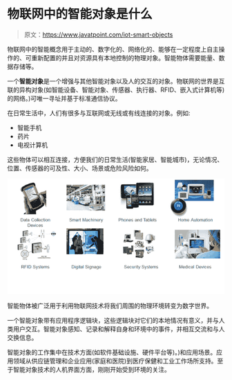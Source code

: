 # 物联网中的智能对象是什么

> 原文：<https://www.javatpoint.com/iot-smart-objects>

物联网中的智能概念用于主动的、数字化的、网络化的、能够在一定程度上自主操作的、可重新配置的并且对资源具有本地控制的物理对象。智能物体需要能量、数据存储等。

一个**智能对象**是一个增强与其他智能对象以及人的交互的对象。物联网的世界是互联的异构对象(如智能设备、智能对象、传感器、执行器、RFID、嵌入式计算机等)的网络。)可唯一寻址并基于标准通信协议。

在日常生活中，人们有很多与互联网或无线或有线连接的对象。例如:

*   智能手机
*   药片
*   电视计算机

这些物体可以相互连接，方便我们的日常生活(智能家居、智能城市)，无论情况、位置、传感器的可及性、大小、场景或危险风险如何。

![IoT smart objects](img/bd7aa354aaf94974a1eb3ad142571d18.png)

智能物体被广泛用于利用物联网技术将我们周围的物理环境转变为数字世界。

一个智能对象带有应用程序逻辑块，这些逻辑块对它们的本地情况有意义，并与人类用户交互。智能对象感知、记录和解释自身和环境中的事件，并相互交流和与人交换信息。

智能对象的工作集中在技术方面(如软件基础设施、硬件平台等)。)和应用场景。应用领域从供应链管理和企业应用(家庭和医院)到医疗保健和工业工作场所支持。至于智能对象技术的人机界面方面，刚刚开始受到环境的关注。